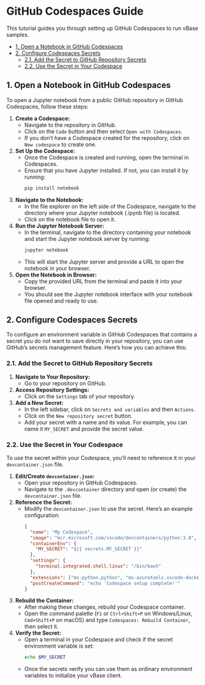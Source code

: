 # GitHub Codespaces Guide

<!-- omit in toc -->

This tutorial guides you through setting up GitHub Codespaces to run vBase samples.

- [1. Open a Notebook in GitHub Codespaces](#open-a-notebook-in-github-codespaces)
- [2. Configure Codespaces Secrets](#configure-codespaces-secrets)
  - [2.1. Add the Secret to GitHub Repository Secrets](#add-the-secret-to-github-repository-secrets)
  - [2.2. Use the Secret in Your Codespace](#use-the-secret-in-your-codespace)

## 1. Open a Notebook in GitHub Codespaces<a href="#open-a-notebook-in-github-codespaces" id="open-a-notebook-in-github-codespaces"></a>

To open a Jupyter notebook from a public GitHub repository in GitHub Codespaces, follow these steps:

1. **Create a Codespace:**
   - Navigate to the repository in GitHub.
   - Click on the `Code` button and then select `Open with Codespaces`.
   - If you don’t have a Codespace created for the repository, click on `New codespace` to create one.
2. **Set Up the Codespace:**
   - Once the Codespace is created and running, open the terminal in Codespaces.
   - Ensure that you have Jupyter installed. If not, you can install it by running:
     ```bash
     pip install notebook
     ```
3. **Navigate to the Notebook:**
   - In the file explorer on the left side of the Codespace, navigate to the directory where your Jupyter notebook (.ipynb file) is located.
   - Click on the notebook file to open it.
4. **Run the Jupyter Notebook Server:**
   - In the terminal, navigate to the directory containing your notebook and start the Jupyter notebook server by running:
     ```bash
     jupyter notebook
     ```
   - This will start the Jupyter server and provide a URL to open the notebook in your browser.
5. **Open the Notebook in Browser:**
   - Copy the provided URL from the terminal and paste it into your browser.
   - You should see the Jupyter notebook interface with your notebook file opened and ready to use.

## 2. Configure Codespaces Secrets<a href="#configure-codespaces-secrets" id="configure-codespaces-secrets"></a>

To configure an environment variable in GitHub Codespaces that contains a secret you do not want to save directly in your repository, you can use GitHub’s secrets management feature. Here’s how you can achieve this:

### 2.1. Add the Secret to GitHub Repository Secrets<a href="#add-the-secret-to-github-repository-secrets" id="add-the-secret-to-github-repository-secrets"></a>

1. **Navigate to Your Repository:**
   - Go to your repository on GitHub.
2. **Access Repository Settings:**
   - Click on the `Settings` tab of your repository.
3. **Add a New Secret:**
   - In the left sidebar, click on `Secrets and variables` and then `Actions`.
   - Click on the `New repository secret` button.
   - Add your secret with a name and its value. For example, you can name it `MY_SECRET` and provide the secret value.

### 2.2. Use the Secret in Your Codespace<a href="#use-the-secret-in-your-codespace" id="use-the-secret-in-your-codespace"></a>

To use the secret within your Codespace, you’ll need to reference it in your `devcontainer.json` file.

1. **Edit/Create `devcontainer.json`:**
   - Open your repository in GitHub Codespaces.
   - Navigate to the `.devcontainer` directory and open (or create) the `devcontainer.json` file.
2. **Reference the Secret:**
   - Modify the `devcontainer.json` to use the secret. Here’s an example configuration:
     ```json
     {
       "name": "My Codespace",
       "image": "mcr.microsoft.com/vscode/devcontainers/python:3.8",
       "containerEnv": {
         "MY_SECRET": "${{ secrets.MY_SECRET }}"
       },
       "settings": {
         "terminal.integrated.shell.linux": "/bin/bash"
       },
       "extensions": ["ms-python.python", "ms-azuretools.vscode-docker"],
       "postCreateCommand": "echo 'Codespace setup complete!'"
     }
     ```
3. **Rebuild the Container:**
   - After making these changes, rebuild your Codespace container.
   - Open the command palette (`F1` or `Ctrl+Shift+P` on Windows/Linux, `Cmd+Shift+P` on macOS) and type `Codespaces: Rebuild Container`, then select it.
4. **Verify the Secret:**
   - Open a terminal in your Codespace and check if the secret environment variable is set:
     ```bash
     echo $MY_SECRET
     ```
   - Once the secrets verify you can use them as ordinary environment variables to initialize your vBase client.
